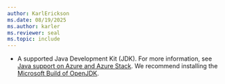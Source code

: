 ```yaml
---
author: KarlErickson
ms.date: 08/19/2025
ms.author: karler
ms.reviewer: seal
ms.topic: include
---
```


- A supported Java Development Kit (JDK). For more information, see [Java support on Azure and Azure Stack](../../fundamentals/java-support-on-azure.md). We recommend installing the [Microsoft Build of OpenJDK](/java/openjdk/install).
